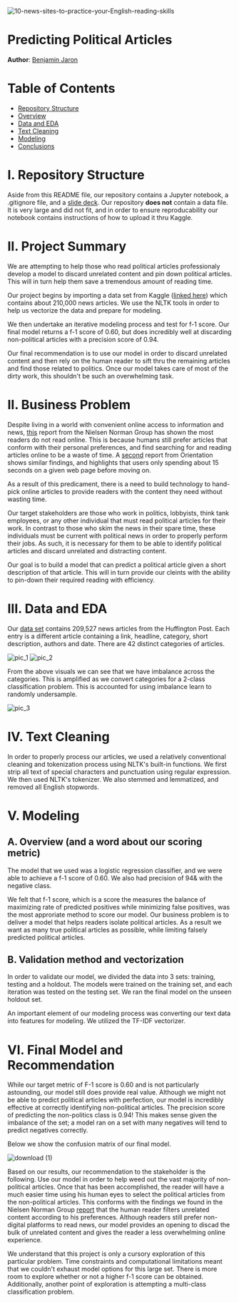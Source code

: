 ![10-news-sites-to-practice-your-English-reading-skills](https://github.com/bmjaron/capstone/assets/115658357/3ac7c034-9639-4c8e-a663-8d2f3b287608)

# Predicting Political Articles

**Author**: [Benjamin Jaron](mailto:bmjaron@gmail.com)

# Table of Contents
* [Repository Structure](#I.Structure)
* [Overview](#II.Overview)
* [Data and EDA](#III.EDA)
* [Text Cleaning](#IV.Cleaning)
* [Modeling](#V.Modeling)
* [Conclusions](#VI.Conclusions)

# I. Repository Structure

Aside from this README file, our repository contains a Jupyter notebook, a .gitignore file, and a [slide deck](https://github.com/bmjaron/capstone/blob/main/slide_deck.pdf). Our repository **does not** contain a data file. It is very large and did not fit, and in order to ensure reproducability our notebook contains instructions of how to upload it thru Kaggle.

# II. Project Summary

We are attempting to help those who read political articles professionaly develop a model to discard unrelated content and pin down political articles. This will in turn help them save a tremendous amount of reading time.

Our project begins by importing a data set from Kaggle ([linked here](https://www.kaggle.com/datasets/rmisra/news-category-dataset)) which contains about 210,000 news articles. We use the NLTK tools in order to help us vectorize the data and prepare for modeling.

We then undertake an iterative modeling process and test for f-1 score. Our final model returns a f-1 score of 0.60, but does incredibly well at discarding non-political articles with a precision score of 0.94.

Our final recommendation is to use our model in order to discard unrelated content and then rely on the human reader to sift thru the remaining articles and find those related to politics. Once our model takes care of most of the dirty work, this shouldn't be such an overwhelming task.

# II. Business Problem

Despite living in a world with convenient online access to information and news, [this](https://www.nngroup.com/articles/how-people-read-online/) report from the Nielsen Norman Group has shown the most readers do not read online. This is because humans still prefer articles that conform with their personal preferences, and find searching for and reading articles online to be a waste of time. A [second](https://www.orientation.agency/insights/how-people-read-online) report from Orientation shows similar findings, and highlights that users only spending about 15 seconds on a given web page before moving on.

As a result of this predicament, there is a need to build technology to hand-pick online articles to provide readers with the content they need without wasting time.

Our target stakeholders are those who work in politics, lobbyists, think tank employees, or any other individual that must read political articles for their work. In contrast to those who skim the news in their spare time, these individuals must be current with political news in order to properly perform their jobs. As such, it is necessary for them to be able to identify political articles and discard unrelated and distracting content.

Our goal is to build a model that can predict a political article given a short description of that article. This will in turn provide our cleints with the ability to pin-down their required reading with efficiency.

# III. Data and EDA

Our [data set](https://www.kaggle.com/datasets/rmisra/news-category-dataset) contains 209,527 news articles from the Huffington Post. Each entry is a different article containing a link, headline, category, short description, authors and date. There are 42 distinct categories of articles.

![pic_1](https://github.com/bmjaron/capstone/assets/115658357/d0c4f63e-3488-4e3e-a034-b25750b122d0)
![pic_2](https://github.com/bmjaron/capstone/assets/115658357/3de44006-a34d-4b0b-8b96-ce4d2d6d3940)

From the above visuals we can see that we have imbalance across the categories. This is amplified as we convert categories for a 2-class classification problem. This is accounted for using imbalance learn to randomly undersample.

![pic_3](https://github.com/bmjaron/capstone/assets/115658357/8a626f9b-fb52-49b0-92e7-674135b161c1)

# IV. Text Cleaning

In order to properly process our articles, we used a relatively conventional cleaning and tokenization process using NLTK's built-in functions. We first strip all text of special characters and punctuation using regular expression. We then used NLTK's tokenizer. We also stemmed and lemmatized, and removed all English stopwords.

# V. Modeling

## A. Overview (and a word about our scoring metric)

The model that we used was a logistic regression classifier, and we were able to achieve a f-1 score of 0.60. We also had precision of 94& with the negative class.

We felt that f-1 score, which is a score the measures the balance of maximizing rate of predicted positives while minimizing false positives, was the most approriate method to score our model. Our business problem is to deliver a model that helps readers isolate political articles. As a result we want as many true political articles as possible, while limiting falsely predicted political articles. 

## B. Validation method and vectorization

In order to validate our model, we divided the data into 3 sets: training, testing and a holdout. The models were trained on the training set, and each iteration was tested on the testing set. We ran the final model on the unseen holdout set.

An important element of our modeling process was converting our text data into features for modeling. We utilized the TF-IDF vectorizer.

# VI. Final Model and Recommendation

While our target metric of F-1 score is 0.60 and is not particularly astounding, our model still does provide real value. Although we might not be able to predict political articles with perfection, our model is incredibly effective at correctly identifying non-political articles. The precision score of predicting the non-politics class is 0.94! This makes sense given the imbalance of the set; a model ran on a set with many negatives will tend to predict negatives correctly.

Below we show the confusion matrix of our final model.

![download (1)](https://github.com/bmjaron/capstone/assets/115658357/58a8fab8-a3d6-4d08-9976-21a8114255b9)


Based on our results, our recommendation to the stakeholder is the following. Use our model in order to help weed out the vast majority of non-political articles. Once that has been accomplished, the reader will have a much easier time using his human eyes to select the political articles from the non-political articles. This conforms with the findings we found in the Nielsen Norman Group [report](https://www.nngroup.com/articles/how-people-read-online/) that the human reader filters unrelated content according to his preferences. Although readers still prefer non-digital platforms to read news, our model provides an opening to discad the bulk of unrelated content and gives the reader a less overwhelming online experience.

We understand that this project is only a cursory exploration of this particular problem. Time constraints and computational limitations meant that we couldn't exhaust model options for this large set. There is more room to explore whether or not a higher f-1 score can be obtained. Additionally, another point of exploration is attempting a multi-class classification problem.

